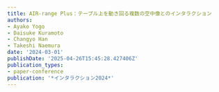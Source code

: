 ```yaml
---
title: AIR-range Plus：テーブル上を動き回る複数の空中像とのインタラクション
authors:
- Ayako Yogo
- Daisuke Kuramoto
- Changyo Han
- Takeshi Naemura
date: '2024-03-01'
publishDate: '2025-04-26T15:45:28.427406Z'
publication_types:
- paper-conference
publication: '*インタラクション2024*'
---
```

